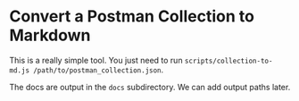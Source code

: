 # Convert a Postman Collection to Markdown

This is a really simple tool. You just need to run `scripts/collection-to-md.js /path/to/postman_collection.json`.

The docs are output in the `docs` subdirectory. We can add output paths later. 